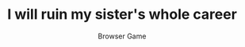 ---
title: I will ruin my sister's whole career
subtitle: Browser Game
created: 2023-12-31
coverMp4: i-will-ruin-cover.mp4
coverImage: chat-village-cover.jpg
coverAlt: Various previews of how the website functions

skills:
  - Web Development
  - 2D Art
  - 2D Animation
tools:
  - Typescript
  - p5.js

github: neuro-jam-2023
itchio: https://lisadikaprio.itch.io/i-will-ruin-my-sisters-whole-career
---